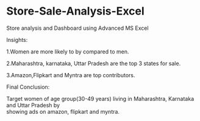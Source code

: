 # Store-Sale-Analysis-Excel
Store analysis and Dashboard using
Advanced MS Excel


Insights:

1.Women are more likely to by compared to men.

2.Maharashtra, karnataka, Uttar Pradesh are the top 3 states for sale.

3.Amazon,Flipkart and Myntra are top contributors.

Final Conclusion:


Target women of age group(30-49 years) living in Maharashtra, Karnataka and Uttar Pradesh by  
showing ads on amazon, flipkart and myntra.
